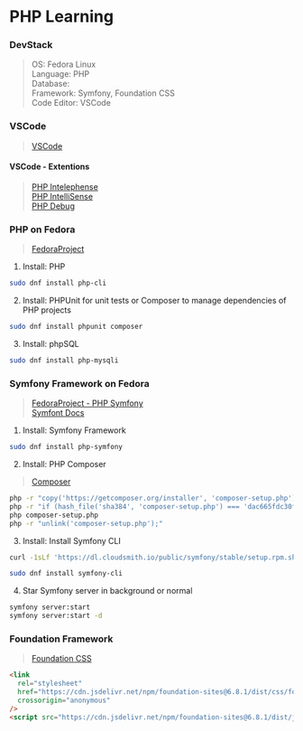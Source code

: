 # PHP Learning

### DevStack

> OS: Fedora Linux  
> Language: PHP  
> Database:  
> Framework: Symfony, Foundation CSS  
> Code Editor: VSCode

### VSCode

> [VSCode](https://code.visualstudio.com/)

#### VSCode - Extentions

> [PHP Intelephense](https://marketplace.visualstudio.com/items?itemName=bmewburn.vscode-intelephense-client)  
> [PHP IntelliSense](https://marketplace.visualstudio.com/items?itemName=zobo.php-intellisense)  
> [PHP Debug](https://marketplace.visualstudio.com/items?itemName=xdebug.php-debug)

### PHP on Fedora

> [FedoraProject](https://developer.fedoraproject.org/tech/languages/php/php-installation.html)

1. Install: PHP

```bash
sudo dnf install php-cli
```

2. Install: PHPUnit for unit tests or Composer to manage dependencies of PHP projects

```bash
sudo dnf install phpunit composer
```

3. Install: phpSQL

```bash
sudo dnf install php-mysqli
```

### Symfony Framework on Fedora

> [FedoraProject - PHP Symfony](https://developer.fedoraproject.org/start/sw/web-app/php-symfony.html)  
> [Symfont Docs](https://symfony.com/doc/current/setup.html)

1. Install: Symfony Framework

```bash
sudo dnf install php-symfony
```

2. Install: PHP Composer

> [Composer](https://getcomposer.org/download/)

```bash
php -r "copy('https://getcomposer.org/installer', 'composer-setup.php');"
php -r "if (hash_file('sha384', 'composer-setup.php') === 'dac665fdc30fdd8ec78b38b9800061b4150413ff2e3b6f88543c636f7cd84f6db9189d43a81e5503cda447da73c7e5b6') { echo 'Installer verified'; } else { echo 'Installer corrupt'; unlink('composer-setup.php'); } echo PHP_EOL;"
php composer-setup.php
php -r "unlink('composer-setup.php');"
```

3. Install: Install Symfony CLI

```bash
curl -1sLf 'https://dl.cloudsmith.io/public/symfony/stable/setup.rpm.sh' | sudo -E bash

sudo dnf install symfony-cli
```

4. Star Symfony server in background or normal

```bash
symfony server:start
symfony server:start -d
```

### Foundation Framework

> [Foundation CSS](https://get.foundation/)

```html
<link
  rel="stylesheet"
  href="https://cdn.jsdelivr.net/npm/foundation-sites@6.8.1/dist/css/foundation.min.css"
  crossorigin="anonymous"
/>
<script src="https://cdn.jsdelivr.net/npm/foundation-sites@6.8.1/dist/js/foundation.min.js" crossorigin="anonymous"></script>
```
